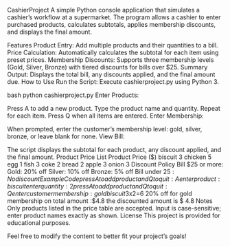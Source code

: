 CashierProject
A simple Python console application that simulates a cashier’s workflow at a supermarket. The program allows a cashier to enter purchased products, calculates subtotals, applies membership discounts, and displays the final amount.

Features
Product Entry: Add multiple products and their quantities to a bill.
Price Calculation: Automatically calculates the subtotal for each item using preset prices.
Membership Discounts: Supports three membership levels (Gold, Silver, Bronze) with tiered discounts for bills over $25.
Summary Output: Displays the total bill, any discounts applied, and the final amount due.
How to Use
Run the Script:
Execute cashierproject.py using Python 3.

bash
python cashierproject.py
Enter Products:

Press A to add a new product.
Type the product name and quantity.
Repeat for each item.
Press Q when all items are entered.
Enter Membership:

When prompted, enter the customer’s membership level: gold, silver, bronze, or leave blank for none.
View Bill:

The script displays the subtotal for each product, any discount applied, and the final amount.
Product Price List
Product	Price ($)
biscuit	3
chicken	5
egg	1
fish	3
coke	2
bread	2
apple	3
onion	3
Discount Policy
Bill $25 or more:
Gold: 20% off
Silver: 10% off
Bronze: 5% off
Bill under $25: No discount
Example
Code
press A to add product and Q to quit : A
enter product : biscuit
enter quantity : 2
press A to add product and Q to quit : Q
enter customer membership : gold
biscuit$3x2=6
20% off for gold membership on total amount :$4.8
the discounted amount is $ 4.8
Notes
Only products listed in the price table are accepted.
Input is case-sensitive; enter product names exactly as shown.
License
This project is provided for educational purposes.

Feel free to modify the content to better fit your project’s goals!

